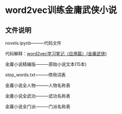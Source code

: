 word2vec训练金庸武侠小说
=======================
文件说明
-------
novels.ipynb———代码文件

代码解释：[word2vec学习笔记（应用篇）(金庸武侠)](https://zhuanlan.zhihu.com/p/52705512)

金庸小说精编版———原始小说文本(15本)

stop_words.txt———停用词表

金庸小说全人物———人物名称表

金庸小说全武功———武功名称表

金庸小说全门派———门派名称表
